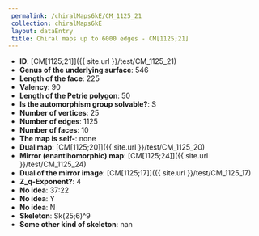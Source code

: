 ```yaml
--- 
 permalink: /chiralMaps6kE/CM_1125_21 
 collection: chiralMaps6kE
 layout: dataEntry
 title: Chiral maps up to 6000 edges - CM[1125;21]
---
```


- **ID**: [CM[1125;21]]({{ site.url }}/test/CM_1125_21)
- **Genus of the underlying surface**: 546
- **Length of the face**: 225
- **Valency**: 90
- **Length of the Petrie polygon**: 50
- **Is the automorphism group solvable?**: S
- **Number of vertices**: 25
- **Number of edges**: 1125
- **Number of faces**: 10
- **The map is self-**: none
- **Dual map**: [CM[1125;20]]({{ site.url }}/test/CM_1125_20)
- **Mirror (enantihomorphic) map**: [CM[1125;24]]({{ site.url }}/test/CM_1125_24)
- **Dual of the mirror image**: [CM[1125;17]]({{ site.url }}/test/CM_1125_17)
- **Z_q-Exponent?**: 4
- **No idea**:  37:22
- **No idea**: Y
- **No idea**: N
- **Skeleton**: Sk(25;6)^9
- **Some other kind of skeleton**: nan
